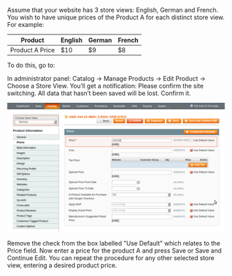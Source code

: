 Assume that your website has 3 store views: English, German and French. You wish to have unique prices of the Product A for each distinct store view. For example:

Product | English |	German |	French
----- | ----- | ----- | -----
Product A Price	| $10 | $9 | $8

To do this, go to:

In administrator panel: Catalog -> Manage Products -> Edit Product -> Choose a Store View. You’ll get a notification: Please confirm the site switching. All data that hasn’t been saved will be lost. Confirm it.

![Store Pricing – Edit Product – Prices](store-pricing-product-edit-price.png) 

Remove the check from the box labelled "Use Default" which relates to the Price field. Now enter a price for the product A and press Save or Save and Continue Edit. You can repeat the procedure for any other selected store view, entering a desired product price.
